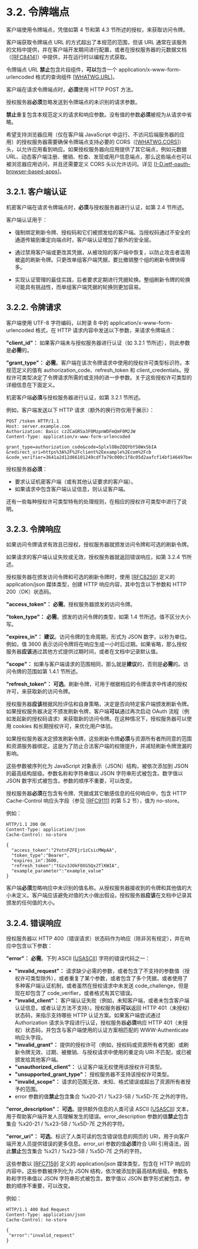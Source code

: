 # 3.2. 令牌端点

客户端使用令牌端点，凭借如第 4 节和第 4.3 节所述的授权，来获取访问令牌。

客户端获取令牌端点 URL 的方式超出了本规范的范围，但该 URL 通常在该服务的文档中提供，并在客户端开发期间进行配置，或者在授权服务器的元数据文档（[[RFC8414](https://www.rfc-editor.org/info/rfc8414)]）中提供，并在运行时以编程方式获取。

令牌端点 URL **禁止**包含片段组件，**可以**包含一个 application/x-www-form-urlencoded 格式的查询组件 [[WHATWG.URL](https://url.spec.whatwg.org/)]。

客户端在请求令牌端点时，**必须**使用 HTTP POST 方法。

授权服务器**必须**忽略发送到令牌端点的未识别的请求参数。

**禁止**重复包含本规范定义的请求和响应参数。没有值的参数**必须**被视为从请求中省略。

希望支持浏览器应用（仅在客户端 JavaScript 中运行、不访问后端服务器的应用）的授权服务器需要确保令牌端点支持必要的 CORS（[[WHATWG.CORS](https://fetch.spec.whatwg.org/#http-cors-protocol)]）头，以允许应用看到响应。如果授权服务器向应用提供了其它端点，例如元数据 URL、动态客户端注册、撤销、检查、发现或用户信息端点，那么这些端点也可以被浏览器应用访问，并且还需要定义 CORS 头以允许访问。详见 [[I-D.ietf-oauth-browser-based-apps](https://datatracker.ietf.org/doc/html/draft-ietf-oauth-browser-based-apps-15)]。

## 3.2.1. 客户端认证

机密客户端在请求令牌端点时，**必须**与授权服务器进行认证，如第 2.4 节所述。

客户端认证用于：

- 强制绑定刷新令牌、授权码和它们被颁发给的客户端。当授权码通过不安全的通道传输到重定向端点时，客户端认证增加了额外的安全层。

- 通过禁用客户端或更改其凭据，从被攻陷的客户端中恢复，以防止攻击者滥用被盗的刷新令牌。只更改单组客户端凭据，要比撤销整个组的刷新令牌快得多。

- 实现认证管理的最佳实践，后者要求定期进行凭据轮换。整组刷新令牌的轮换可能具有挑战性，而单组客户端凭据的轮换则更加容易。

## 3.2.2. 令牌请求

客户端使用 UTF-8 字符编码，以附录 B 中的 application/x-www-form-urlencoded 格式，在 HTTP 请求内容中发送以下参数，来请求令牌端点：

**"client_id"：** 如果客户端未与授权服务器进行认证（如 3.2.1 节所述），则此参数是**必需**的。

**"grant_type"：** **必需**。客户端在该次令牌请求中使用的授权许可类型标识符。本规范定义的值有 authorization_code、refresh_token 和 client_credentials。授权许可类型决定了令牌请求所需的或支持的进一步参数。关于这些授权许可类型的详细信息在下面定义。

机密客户端**必须**与授权服务器进行认证，如第 3.2.1 节所述。

例如，客户端发送以下 HTTP 请求（额外的换行符仅用于展示）：

```http
POST /token HTTP/1.1
Host: server.example.com
Authorization: Basic czZCaGRSa3F0MzpnWDFmQmF0M2JW
Content-Type: application/x-www-form-urlencoded

grant_type=authorization_code&code=SplxlOBeZQQYbYS6WxSbIA
&redirect_uri=https%3A%2F%2Fclient%2Eexample%2Ecom%2Fcb
&code_verifier=3641a2d12d66101249cdf7a79c000c1f8c05d2aafcf14bf146497bed
```

授权服务器**必须**：

- 要求认证机密客户端（或有其他认证要求的客户端）。
- 如果请求中包含客户端认证信息，则认证客户端。

还有一些每种授权许可类型特有的处理规则，在相应的授权许可类型中进行了说明。

## 3.2.3. 令牌响应

如果访问令牌请求有效且已授权，授权服务器就颁发访问令牌和可选的刷新令牌。

如果请求的客户端认证失败或无效，授权服务器就返回错误响应，如第 3.2.4 节所述。

授权服务器在颁发访问令牌和可选的刷新令牌时，使用 [[RFC8259](https://www.rfc-editor.org/info/rfc8259)] 定义的 application/json 媒体类型，创建 HTTP 响应内容，其中包含以下参数和 HTTP 200（OK）状态码。

**"access_token"：** **必需**。授权服务器颁发的访问令牌。

**"token_type"：** **必需**。颁发的访问令牌的类型，如第 1.4 节所述。值不区分大小写。

**"expires_in"：** **建议**。访问令牌的生命周期，形式为 JSON 数字，以秒为单位。例如，值 3600 表示访问令牌将在响应生成一小时后过期。如果省略，那么授权服务器**应该**通过其他方式提供过期时间，或者在文档中记录默认值。

**"scope"：** 如果与客户端请求的范围相同，那么就是**建议**的，否则是**必需**的。访问令牌的范围如第 1.4.1 节所述。

**"refresh_token"：** **可选**。刷新令牌，可用于根据相应的令牌请求中传递的授权许可，来获取新的访问令牌。

授权服务器**应该**根据风险评估和自身策略，决定是否向特定客户端颁发刷新令牌。如果授权服务器决定不颁发刷新令牌，客户端**可以**通过再次启动 OAuth 流程（例如发起新的授权码请求）来获取新的访问令牌。在这种情况下，授权服务器可以使用 cookies 和长期授权许可，来优化用户体验。

如果授权服务器决定颁发刷新令牌，这些刷新令牌**必须**与资源所有者所同意的范围和资源服务器绑定。这是为了防止合法客户端的权限提升，并减轻刷新令牌泄漏的影响。

这些参数被序列化为 JavaScript 对象表示（JSON）结构，被依次添加到 JSON 的最高结构层级。参数名称和字符串值以 JSON 字符串形式被包含。数字值以 JSON 数字形式被包含。参数的顺序不重要，可以改变。

授权服务器**必须**在包含有令牌、凭据或其它敏感信息的任何响应中，包含 HTTP Cache-Control 响应头字段（参见 [[RFC9111](https://www.rfc-editor.org/info/rfc9111)] 的第 5.2 节），值为 no-store。

例如：

```http
HTTP/1.1 200 OK
Content-Type: application/json
Cache-Control: no-store

{
  "access_token":"2YotnFZFEjr1zCsicMWpAA",
  "token_type":"Bearer",
  "expires_in":3600,
  "refresh_token":"tGzv3JOkF0XG5Qx2TlKWIA",
  "example_parameter":"example_value"
}
```

客户端**必须**忽略响应中未识别的值名称。从授权服务器接收到的令牌和其他值的大小未定义。客户端应该避免对值的大小做出假设。授权服务器**应该**在文档中记录其颁发的任何值的大小。

## 3.2.4. 错误响应

授权服务器以 HTTP 400（错误请求）状态码作为响应（除非另有规定），并在响应中包含以下参数：

**"error"：** **必需**。下列 ASCII [[USASCII](https://datatracker.ietf.org/doc/html/draft-ietf-oauth-v2-1-10#USASCII)] 字符的错误代码之一：

- **"invalid_request"：** 请求缺少必需的参数，或者包含了不支持的参数值（授权许可类型除外），或者重复了某个参数，或者包含了多个凭据，或者使用了多种客户端认证机制，或者虽然在授权请求中未发送 code_challenge，但是现在却包含了 code_verifier，或者格式有其它错误。
- **"invalid_client"：** 客户端认证失败（例如，未知客户端，或者未包含客户端认证信息，或者认证方法不支持）。授权服务器**可以**返回 HTTP 401（未授权）状态码，来指示支持哪些 HTTP 认证方案。如果客户端尝试通过 Authorization 请求头字段进行认证，授权服务器**必须**响应 HTTP 401（未授权）状态码，并包含与客户端使用的认证方案相匹配的 WWW-Authenticate 响应头字段。
- **"invalid_grant"：** 提供的授权许可（例如，授权码或资源所有者凭据）或刷新令牌无效、过期、被撤销、与授权请求中使用的重定向 URI 不匹配，或已被颁发给其他客户端。
- **"unauthorized_client"：** 认证客户端无权使用该授权许可类型。
- **"unsupported_grant_type"：** 授权服务器不支持该授权许可类型。
- **"invalid_scope"：** 请求的范围无效、未知、格式错误或超出了资源所有者授予的范围。
- error 参数的值**禁止**包含集合 %x20-21 / %x23-5B / %x5D-7E 之外的字符。

**"error_description"：** **可选**。提供额外信息的人类可读 ASCII [[USASCII](https://datatracker.ietf.org/doc/html/draft-ietf-oauth-v2-1-10#USASCII)] 文本，用于帮助客户端开发人员理解发生的错误。error_description 参数的值**禁止**包含集合 %x20-21 / %x23-5B / %x5D-7E 之外的字符。

**"error_uri"：** **可选**。标识了人类可读的包含错误信息的网页的 URI，用于向客户端开发人员提供错误的更多信息。error_uri 参数的值**必须**符合 URI 引用语法，因此**禁止**包含集合 %x21 / %x23-5B / %x5D-7E 之外的字符。

这些参数以 [[RFC7159](https://www.rfc-editor.org/info/rfc7159)] 定义的 application/json 媒体类型，包含在 HTTP 响应的内容中。这些参数被序列化为 JSON 结构，依次被添加到最高结构层级。参数名称和字符串值以 JSON 字符串形式被包含。数字值以 JSON 数字形式被包含。参数的顺序不重要，可以改变。

例如：

```http
HTTP/1.1 400 Bad Request
Content-Type: application/json
Cache-Control: no-store

{
 "error":"invalid_request"
}
```

